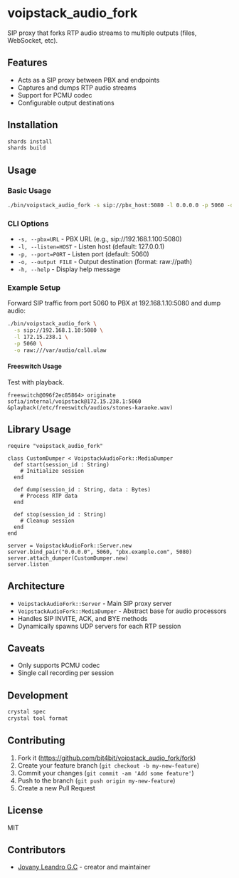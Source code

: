 # voipstack_audio_fork

SIP proxy that forks RTP audio streams to multiple outputs (files, WebSocket, etc).

## Features

* Acts as a SIP proxy between PBX and endpoints
* Captures and dumps RTP audio streams
* Support for PCMU codec
* Configurable output destinations

## Installation

```sh
shards install
shards build
```

## Usage

### Basic Usage

```sh
./bin/voipstack_audio_fork -s sip://pbx_host:5080 -l 0.0.0.0 -p 5060 -o raw:///tmp/audio.ulaw
```

### CLI Options

* `-s, --pbx=URL` - PBX URL (e.g., sip://192.168.1.100:5080)
* `-l, --listen=HOST` - Listen host (default: 127.0.0.1)
* `-p, --port=PORT` - Listen port (default: 5060)
* `-o, --output FILE` - Output destination (format: raw://path)
* `-h, --help` - Display help message

### Example Setup

Forward SIP traffic from port 5060 to PBX at 192.168.1.10:5080 and dump audio:

```sh
./bin/voipstack_audio_fork \
  -s sip://192.168.1.10:5080 \
  -l 172.15.238.1 \
  -p 5060 \
  -o raw:///var/audio/call.ulaw
```

#### Freeswitch Usage

Test with playback.

```
freeswitch@096f2ec85864> originate sofia/internal/voipstack@172.15.238.1:5060 &playback(/etc/freeswitch/audios/stones-karaoke.wav)
```

## Library Usage

```crystal
require "voipstack_audio_fork"

class CustomDumper < VoipstackAudioFork::MediaDumper
  def start(session_id : String)
    # Initialize session
  end

  def dump(session_id : String, data : Bytes)
    # Process RTP data
  end

  def stop(session_id : String)
    # Cleanup session
  end
end

server = VoipstackAudioFork::Server.new
server.bind_pair("0.0.0.0", 5060, "pbx.example.com", 5080)
server.attach_dumper(CustomDumper.new)
server.listen
```

## Architecture

* `VoipstackAudioFork::Server` - Main SIP proxy server
* `VoipstackAudioFork::MediaDumper` - Abstract base for audio processors
* Handles SIP INVITE, ACK, and BYE methods
* Dynamically spawns UDP servers for each RTP session

## Caveats

* Only supports PCMU codec
* Single call recording per session

## Development

```sh
crystal spec
crystal tool format
```

## Contributing

1. Fork it (<https://github.com/bit4bit/voipstack_audio_fork/fork>)
2. Create your feature branch (`git checkout -b my-new-feature`)
3. Commit your changes (`git commit -am 'Add some feature'`)
4. Push to the branch (`git push origin my-new-feature`)
5. Create a new Pull Request

## License

MIT

## Contributors

- [Jovany Leandro G.C](https://github.com/bit4bit) - creator and maintainer
